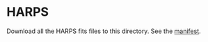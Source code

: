 # HARPS

Download all the HARPS fits files to this directory. See the [manifest](../../MANIFEST.txt).